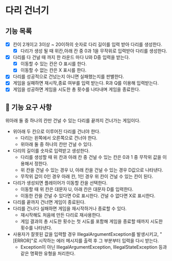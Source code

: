 # 다리 건너기

## 기능 목록
- [X] 칸이 2개이고 3이상 ~ 20이하의 숫자로 다리 길이를 입력 받아 다리를 생성한다. 
  - [X] 다리가 생성 될 때 위칸,아래 칸 중 0과 1을 무작위로 입력받아 다리를 생성한다.
- [X] 다리를 다 건널 때 까지 한 라운드 마다 U와 D중 입력을 받는다.
  - [X] 이동할 수 있는 칸은 O 표시를 한다.
  - [X] 이동할 수 없는 칸은 X 표시를 한다.
- [X] 다리를 성공적으로 건넜는지 아니면 실패했는지를 판별한다.
- [X] 게임을 실패하면 재시작,종료 여부를 입력 받는다. R과 Q를 이용해 입력받는다.
- [X] 게임을 성공하면 게임을 시도한 총 횟수를 나타내며 게임을 종료한다.

## 🚀 기능 요구 사항
위아래 둘 중 하나의 칸만 건널 수 있는 다리를 끝까지 건너가는 게임이다.

+ 위아래 두 칸으로 이루어진 다리를 건너야 한다.
  + 다리는 왼쪽에서 오른쪽으로 건너야 한다.
  + 위아래 둘 중 하나의 칸만 건널 수 있다.
+ 다리의 길이를 숫자로 입력받고 생성한다.
  + 다리를 생성할 때 위 칸과 아래 칸 중 건널 수 있는 칸은 0과 1 중 무작위 값을 이용해서 정한다.
  + 위 칸을 건널 수 있는 경우 U, 아래 칸을 건널 수 있는 경우 D값으로 나타낸다.
  + 무작위 값이 0인 경우 아래 칸, 1인 경우 위 칸이 건널 수 있는 칸이 된다.
+ 다리가 생성되면 플레이어가 이동할 칸을 선택한다. 
  + 이동할 때 위 칸은 대문자 U, 아래 칸은 대문자 D를 입력한다.
  + 이동한 칸을 건널 수 있다면 O로 표시한다. 건널 수 없다면 X로 표시한다.
+ 다리를 끝까지 건너면 게임이 종료된다.
+ 다리를 건너다 실패하면 게임을 재시작하거나 종료할 수 있다.
  + 재시작해도 처음에 만든 다리로 재사용한다.
  + 게임 결과의 총 시도한 횟수는 첫 시도를 포함해 게임을 종료할 때까지 시도한 횟수를 나타낸다.
+ 사용자가 잘못된 값을 입력할 경우 IllegalArgumentException를 발생시키고, "[ERROR]"로 시작하는 에러 메시지를 출력 후 그 부분부터 입력을 다시 받는다.
  + Exception이 아닌 IllegalArgumentException, IllegalStateException 등과 같은 명확한 유형을 처리한다.